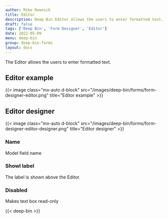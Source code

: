 ```yaml
---
author: Mike Rewnick
title: Editor
description: Deep Bin Editor allows the users to enter formatted text.
draft: false
tags: ['Deep Bin', 'Form Designer', 'Editor']
date: 2022-05-09
menu: deep-bin
group: deep-bin-forms
layout: docs
---
```


The Editor allows the users to enter formatted text.

## Editor example

{{< image class="mx-auto d-block"  src="/images/deep-bin/forms/form-designer-editor.png" title="Editor example" >}}

## Editor designer

{{< image class="mx-auto d-block"  src="/images/deep-bin/forms/form-designer-editor-designer.png" title="Editor designer" >}}

### Name

Model field name

### Showl label

The label is shown above the Editor.

### Disabled

Makes text box read-only

{{< deep-bin >}}

